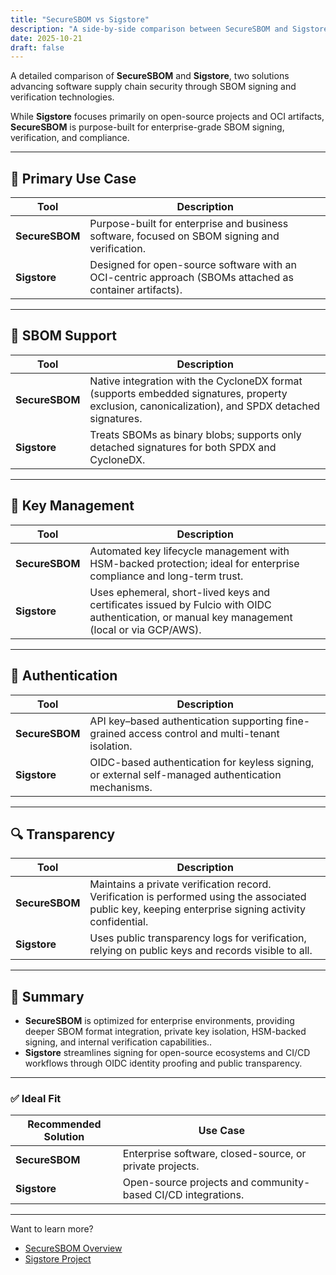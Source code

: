 ```yaml
---
title: "SecureSBOM vs Sigstore"
description: "A side-by-side comparison between SecureSBOM and Sigstore across key criteria such as use cases, SBOM support, key management, and authentication."
date: 2025-10-21
draft: false
---
```


A detailed comparison of **SecureSBOM** and **Sigstore**, two solutions advancing software supply chain security through SBOM signing and verification technologies.

While **Sigstore** focuses primarily on open-source projects and OCI artifacts, **SecureSBOM** is purpose-built for enterprise-grade SBOM signing, verification, and compliance.

---

## 🧩 Primary Use Case

| Tool | Description |
|------|--------------|
| **SecureSBOM** | Purpose-built for enterprise and business software, focused on SBOM signing and verification. |
| **Sigstore** | Designed for open-source software with an OCI-centric approach (SBOMs attached as container artifacts). |

---

## 📘 SBOM Support

| Tool | Description |
|------|--------------|
| **SecureSBOM** | Native integration with the CycloneDX format (supports embedded signatures, property exclusion, canonicalization), and SPDX detached signatures. |
| **Sigstore** | Treats SBOMs as binary blobs; supports only detached signatures for both SPDX and CycloneDX. |

---

## 🔐 Key Management

| Tool | Description |
|------|--------------|
| **SecureSBOM** | Automated key lifecycle management with HSM-backed protection; ideal for enterprise compliance and long-term trust. |
| **Sigstore** | Uses ephemeral, short-lived keys and certificates issued by Fulcio with OIDC authentication, or manual key management (local or via GCP/AWS). |

---

## 🪪 Authentication

| Tool | Description |
|------|--------------|
| **SecureSBOM** | API key–based authentication supporting fine-grained access control and multi-tenant isolation. |
| **Sigstore** | OIDC-based authentication for keyless signing, or external self-managed authentication mechanisms. |

---

## 🔍 Transparency

| Tool | Description |
|------|--------------|
| **SecureSBOM** | Maintains a private verification record. Verification is performed using the associated public key, keeping enterprise signing activity confidential. |
| **Sigstore** | Uses public transparency logs for verification, relying on public keys and records visible to all. |

---

## 🧠 Summary

- **SecureSBOM** is optimized for enterprise environments, providing deeper SBOM format integration, private key isolation, HSM-backed signing, and internal verification capabilities..
- **Sigstore** streamlines signing for open-source ecosystems and CI/CD workflows through OIDC identity proofing and public transparency.

---

### ✅ Ideal Fit

| Recommended Solution | Use Case |
|-----------|----------------------|
| **SecureSBOM** | Enterprise software, closed-source, or private projects. |
| **Sigstore** | Open-source projects and community-based CI/CD integrations. |

---

Want to learn more?  

- [SecureSBOM Overview](/securesbom)
- [Sigstore Project](https://sigstore.dev)
